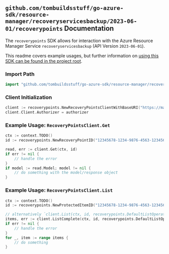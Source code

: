 
## `github.com/tombuildsstuff/go-azure-sdk/resource-manager/recoveryservicesbackup/2023-06-01/recoverypoints` Documentation

The `recoverypoints` SDK allows for interaction with the Azure Resource Manager Service `recoveryservicesbackup` (API Version `2023-06-01`).

This readme covers example usages, but further information on [using this SDK can be found in the project root](https://github.com/tombuildsstuff/go-azure-sdk/tree/main/docs).

### Import Path

```go
import "github.com/tombuildsstuff/go-azure-sdk/resource-manager/recoveryservicesbackup/2023-06-01/recoverypoints"
```


### Client Initialization

```go
client := recoverypoints.NewRecoveryPointsClientWithBaseURI("https://management.azure.com")
client.Client.Authorizer = authorizer
```


### Example Usage: `RecoveryPointsClient.Get`

```go
ctx := context.TODO()
id := recoverypoints.NewRecoveryPointID("12345678-1234-9876-4563-123456789012", "example-resource-group", "vaultValue", "backupFabricValue", "protectionContainerValue", "protectedItemValue", "recoveryPointIdValue")

read, err := client.Get(ctx, id)
if err != nil {
	// handle the error
}
if model := read.Model; model != nil {
	// do something with the model/response object
}
```


### Example Usage: `RecoveryPointsClient.List`

```go
ctx := context.TODO()
id := recoverypoints.NewProtectedItemID("12345678-1234-9876-4563-123456789012", "example-resource-group", "vaultValue", "backupFabricValue", "protectionContainerValue", "protectedItemValue")

// alternatively `client.List(ctx, id, recoverypoints.DefaultListOperationOptions())` can be used to do batched pagination
items, err := client.ListComplete(ctx, id, recoverypoints.DefaultListOperationOptions())
if err != nil {
	// handle the error
}
for _, item := range items {
	// do something
}
```
